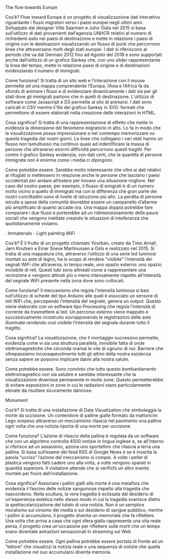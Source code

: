 
The flow towards Europe

Cos’è?
Flow toward Europe è un progetto di visualizzazione dati interattivo riguardante i flussi migratori verso i paesi europei negli ultimi anni.
Sviluppato dai designer Ville Saarinen e Juho Oiala nel 2015 si basa sull’utilizzo di dati provenienti dall’agenzia UNHCR relativi al numero di richiedenti asilo nei paesi di destinazione e mette in relazione i paesi di origine con le destinazioni visualizzando un flusso di punti che percorrono linee che attraversano molti degli stati europei. 
I dati si riferiscono al periodo che va dal Gennaio 2012 fino ad Agosto del 2018 e sono supportati anche dall’utilizzo di un grafico Sankey che, con uno slider rappresentante la linea del tempo, mette in relazione paesi di origine e di destinazioni evidenziando il numero di immigrati.

Come funziona?
Si tratta di un sito web e l’interazione con il mouse permette ad una mappa comprendente l’Europa, l’Asia e l’Africa fa da sfondo di animare i flussi e di evidenziare dinamicamente i dati sia per gli stati dove gli immigrati partono che in quelli di destinazione.
L’utilizzo di software come Javascript e D3 permette al sito di animarsi.
I dati sono caricati in CSV mentre il file del grafico Sankey in SVG: formati che permettono di essere elaborati nella creazione delle interazioni in HTML.

Cosa significa?
Si tratta di una rappresentazione di effetto che mette in evidenza la dimensione del fenomeno migratorio in atto.
Lo fa in modo che la visualizzazione possa impressionare e nel contempo memorizzare su questa tragedia dei nostri giorni.
Le linee che collegano i vari stati hanno un flusso non tumultuoso ma continuo quasi ad indentificare la massa di persone che attraverso enormi difficoltà percorrono questi tragitti.
Per contro il grafico Sankey evidenzia, con dati certi, che la quantità di persone immigrate non è enorme come i media ci dipingono.

Come potrebbe essere.
Sarebbe molto interessante che oltre ai dati relativi ai rifugiati si mettessero in relazione anche le persone che lasciano i paesi occidentali per andare all’estero per trovare una situazione migliore.
Nel caso del nostro paese, per esempio, il flusso di emigrati è di un numero molto vicino a quello di immigrati ma con la differenza che gran parte dei nostri concittadini sono di livello di istruzione più alto.
La perdita di persone istruite a spese della comunità dovrebbe essere un campanello d’allarme più amplificato di quanto accade ora.
Una mappa doppia potrebbe fare comparare i due flussi e porterebbe ad un ridimensionamento delle paure sociali che vengono iniettate creando le situazioni di intolleranza che quotidianamente viviamo.



. 
Immaterials - Light painting WiFi

Cos’è?
È il frutto di un progetto chiamato Yourban, creato da Timo Arnall, Jørn Knutsen e Einar Sneve Martinussen a Oslo e realizzato nel 2015.
Si tratta di una mappatura che, attraverso l’utilizzo di una serie led luminosi montati su aste di legno, ha lo scopo di rendere “visibile” l’intensità dei segnali WiFi che attraversa, in tempo reale, uno spazio esterno: uno spazio invisibile di reti.
Questi tubi sono allineati come a rappresentare una recinzione e vengono attivati più o meno intensamente rispetto all’intensità del segnale WiFi presente nella zona dove sono collocati.

Come funziona?
Il meccanismo che regola l’intensità luminosa si basi sull’utilizzo di schede del tipo Arduino alle quali è associato un sensore di reti WiFi che, percependo l’intensità del segnale, genera un output.
Questo viene elaborato con un software tipo Processing che regola l’intensità di corrente da trasmettere ai led.
Un percorso esterno viene mappato e successivamente ricostruito sovrapponendo le registrazioni delle aste illuminate rendendo così visibile l’intensità del segnale durante tutto il tragitto.

Cosa significa?
La visualizzazione, che il montaggio successivo permette, evidenzia come vi sia una struttura parallela, invisibile fatta di onde elettromagnetiche che circonda oramai le vite di ognuno di noi.
Barriere che oltrepassiamo inconsapevolmente tutti gli attimi della nostra esistenza senza sapere se possono implicare danni alla nostra salute.

Come potrebbe essere.
Sono convinto che tutto questo bombardamento elettromagnetico non sia salubre e sarebbe interessante che la visualizzazione divenisse permanente in molte zone.
Questo permetterebbe di evitare esposizioni in zone in cui le radiazioni siano particolarmente elevate da risultare sicuramente dannose.














Monument

Cos’è?
Si tratta di una installazione di Data Visualization che simboleggia la morte da uccisione. Un contenitore di palline gialle formato da mattoncini Lego sospeso attraverso un meccanismo rilascia  nel pavimento una pallina ogni volta che una notizia riporta di una morte per uccisione

Come funziona?
L’azione di rilascio della pallina è regolata da un software che con un algoritmo controlla 4500 notizie in lingua inglese e, se all’interno si riferisce ad un assassinio, aziona uno sportellino che rilascia a terra una pallina.
Si basa sull’esame dei feed RSS di Google News e se è inserita la parola “ucciso” l’azione del meccanismo si compie.
A volte i pellet di plastica vengono fatti cadere uno alla volta, a volte vengono sparati in quantità superiore.
Il visitatore attende che si verifichi un altro evento mortale per fruire dell’installazione.

Cosa significa?
Associare i pallini gialli alla morte è una metafora che evidenzia il fascino delle notizie sanguinose rispetto alla tragedia che nascondono. 
Nella scultura, la vera tragedia è eclissata dal desiderio di un'esperienza estetica nello stesso modo in cui la tragedia svanisce dietro la spettacolarizzazione del tutolo di una notizia. 
Non è un semplice moralismo sul cinismo dei media e sul desiderio di sangue pubblico, mentre i pallini si accumulano, il progetto diventa un memoriale che fa riflettere. Una volta che arriva a casa che ogni sfera gialla rappresenta una vita reale persa, il progetto crea un'occasione per riflettere sulle morti che un tempo erano diventate astrazioni sensazionali in streaming sul Web

Come potrebbe essere.
Ogni pallina potrebbe essere portata di fronte ad un “lettore” che visualizzi la notizia reale o una sequenza di notizie che quella installazione nel suo accumularsi diventa memoria. 




